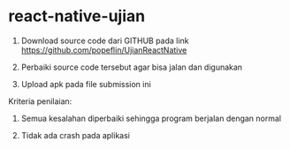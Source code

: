 # react-native-ujian

1. Download source code dari GITHUB pada link  https://github.com/popeflin/UjianReactNative 

2. Perbaiki source code tersebut agar bisa jalan dan digunakan

3. Upload apk pada file submission ini 

Kriteria penilaian:

1. Semua kesalahan diperbaiki sehingga program berjalan dengan normal

2. Tidak ada crash pada aplikasi
